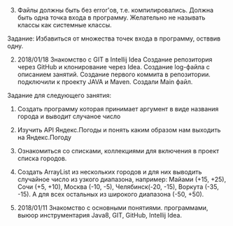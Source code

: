 003. Файлы должны быть без error'ов, т.е. компилировались.
Должна быть одна точка входа в программу.
Желательно не называть классы как системные классы.

Задание:
Избавиться от множества точек входа в программу, остввив одну.

002. 2018/01/18
Знакомство с GIT в Intellij Idea
Создание репозитория через GitHub и клонирование через Idea.
Создание log-файла с описанием занятий.
Создание первого коммита в репозитории.
подключили к проекту JAVA  и Maven.
Создали Mаin файл.

Задание для следующего занятия:
1. Создать программу которая принимает аргумент в виде названия города и выводит случаное число
2. Изучить API Яндекс.Погоды и понять каким образом нам выходить на Яндекс.Погоду
3. Ознакомиться со списками, коллекциями для включения в проект списка городов.
4. Создать ArrayList из нескольких городов и для них выводить случайное число из узкого диапазона, например: Майами (+15, +25), Сочи (+5, +10), Москва (-10, -5), Челябинск(-20, -15), Воркута (-35, -15). А для всех остальных из широкого диапазона (-50, +50).

001. 2018/01/11
Знакомство с основными понятиями. программами, выюор инструментария
Java8, GIT, GitHub, Intellij Idea.

